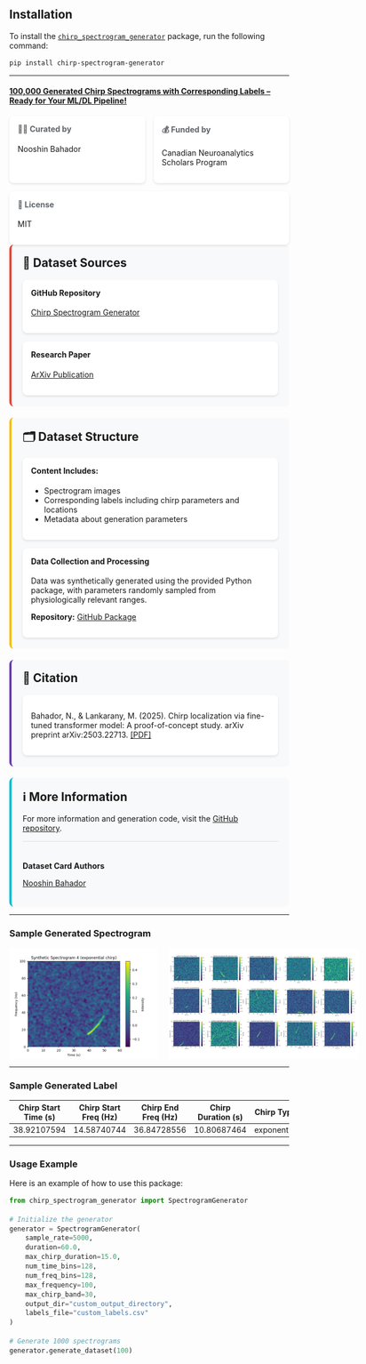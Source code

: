 ## Installation

To install the [`chirp_spectrogram_generator`](https://pypi.org/project/chirp-spectrogram-generator/) package, run the following command:

```bash
pip install chirp-spectrogram-generator
```
---

#### [100,000 Generated Chirp Spectrograms with Corresponding Labels – Ready for Your ML/DL Pipeline!](https://huggingface.co/datasets/nubahador/ChirpLoc100K___A_Synthetic_Spectrogram_Dataset_for_Chirp_Localization/blob/main/README.md)

<div style="display: flex; flex-wrap: wrap; gap: 15px; margin-top: 15px;">
    <div style="flex: 1; min-width: 200px; background: white; border-radius: 8px; padding: 15px; box-shadow: 0 2px 4px rgba(0,0,0,0.1);">
        <h4 style="margin-top: 0; color: #5f6368;">🧑‍💻 Curated by</h4>
        <p>Nooshin Bahador</p>
    </div>
    <div style="flex: 1; min-width: 200px; background: white; border-radius: 8px; padding: 15px; box-shadow: 0 2px 4px rgba(0,0,0,0.1);">
        <h4 style="margin-top: 0; color: #5f6368;">💰 Funded by</h4>
        <p>Canadian Neuroanalytics Scholars Program</p>
    </div>
    <div style="flex: 1; min-width: 200px; background: white; border-radius: 8px; padding: 15px; box-shadow: 0 2px 4px rgba(0,0,0,0.1);">
        <h4 style="margin-top: 0; color: #5f6368;">📜 License</h4>
        <p>MIT</p>
    </div>
</div>
</div>

<div style="background: #f8f9fa; border-radius: 8px; padding: 20px; margin-bottom: 20px; border-left: 4px solid #ea4335;">
<h2 style="margin-top: 0;">🔗 Dataset Sources</h2>
<div style="display: flex; flex-wrap: wrap; gap: 15px;">
    <div style="flex: 1; min-width: 250px; background: white; border-radius: 8px; padding: 15px; box-shadow: 0 2px 4px rgba(0,0,0,0.1);">
        <h4 style="margin-top: 0;">GitHub Repository</h4>
        <p><a href="https://github.com/nbahador/chirp_spectrogram_generator/tree/main">Chirp Spectrogram Generator</a></p>
    </div>
    <div style="flex: 1; min-width: 250px; background: white; border-radius: 8px; padding: 15px; box-shadow: 0 2px 4px rgba(0,0,0,0.1);">
        <h4 style="margin-top: 0;">Research Paper</h4>
        <p><a href="https://arxiv.org/pdf/2503.22713">ArXiv Publication</a></p>
    </div>
</div>
</div>

<div style="background: #f8f9fa; border-radius: 8px; padding: 20px; margin-bottom: 20px; border-left: 4px solid #fbbc05;">
<h2 style="margin-top: 0;">🗂 Dataset Structure</h2>
<div style="background: white; border-radius: 8px; padding: 15px; box-shadow: 0 2px 4px rgba(0,0,0,0.1); margin-bottom: 15px;">
    <h4 style="margin-top: 0;">Content Includes:</h4>
    <ul>
        <li>Spectrogram images</li>
        <li>Corresponding labels including chirp parameters and locations</li>
        <li>Metadata about generation parameters</li>
    </ul>
</div>

<div style="background: white; border-radius: 8px; padding: 15px; box-shadow: 0 2px 4px rgba(0,0,0,0.1);">
    <h4 style="margin-top: 0;">Data Collection and Processing</h4>
    <p>Data was synthetically generated using the provided Python package, with parameters randomly sampled from physiologically relevant ranges.</p>
    <p><strong>Repository:</strong> <a href="https://github.com/nbahador/chirp_spectrogram_generator/tree/main">GitHub Package</a></p>
</div>
</div>

<div style="background: #f8f9fa; border-radius: 8px; padding: 20px; margin-bottom: 20px; border-left: 4px solid #673ab7;">
<h2 style="margin-top: 0;">📄 Citation</h2>
<div style="background: white; border-radius: 8px; padding: 15px; box-shadow: 0 2px 4px rgba(0,0,0,0.1);">
    <p>Bahador, N., & Lankarany, M. (2025). Chirp localization via fine-tuned transformer model: A proof-of-concept study. arXiv preprint arXiv:2503.22713. <a href="https://arxiv.org/pdf/2503.22713">[PDF]</a></p>
</div>
</div>

<div style="background: #f8f9fa; border-radius: 8px; padding: 20px; border-left: 4px solid #00bcd4;">
<h2 style="margin-top: 0;">ℹ️ More Information</h2>
<p>For more information and generation code, visit the <a href="https://github.com/nbahador/chirp_spectrogram_generator/tree/main">GitHub repository</a>.</p>

<div style="margin-top: 15px; padding-top: 15px; border-top: 1px solid #e0e0e0;">
    <h4 style="margin-bottom: 5px;">Dataset Card Authors</h4>
    <p><a href="https://www.linkedin.com/in/nooshin-bahador-30348950/">Nooshin Bahador</a></p>
</div>
</div>

---

### Sample Generated Spectrogram

<div style="display: flex; justify-content: space-between; gap: 20px;">
    <img src="https://github.com/nbahador/chirp_spectrogram_generator/blob/main/Usage_Example/spectrogram_4.png" alt="Sample Generated Spectrogram" width="300" height="200" />
    <img src="https://github.com/nbahador/chirp_spectrogram_generator/blob/main/Usage_Example/Samples.jpg" alt="Sample Generated Spectrograms" width="400" height="200" />
</div>

---

### Sample Generated Label

| Chirp Start Time (s) | Chirp Start Freq (Hz) | Chirp End Freq (Hz) | Chirp Duration (s) | Chirp Type   |
|----------------------|-----------------------|---------------------|--------------------|--------------|
| 38.92107594          | 14.58740744           | 36.84728556         | 10.80687464        | exponential  |

---

### Usage Example

Here is an example of how to use this package:

```python
from chirp_spectrogram_generator import SpectrogramGenerator

# Initialize the generator
generator = SpectrogramGenerator(
    sample_rate=5000,
    duration=60.0,
    max_chirp_duration=15.0,
    num_time_bins=128,
    num_freq_bins=128,
    max_frequency=100,
    max_chirp_band=30,
    output_dir="custom_output_directory",
    labels_file="custom_labels.csv"
)

# Generate 1000 spectrograms
generator.generate_dataset(100)
```
